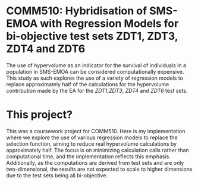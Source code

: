 # COMM510:  Hybridisation of SMS-EMOA with Regression Models for bi-objective test sets ZDT1, ZDT3, ZDT4 and ZDT6 

The use of hypervolume as an indicator for the survival of individuals in a population in SMS-EMOA can be considered computationally expensive. This study as such explores the use of a variety of regression models to replace approximately half of the calculations for the hypervolume contribution made by the EA for the *ZDT1*,*ZDT3*, *ZDT4* and *ZDT6* test sets.

# This project? 

This was a coursework project for COMM510. Here is my implementation where we explore the use of various regression models to replace the selection function, aiming to reduce real hypervolume calculations by approximately half. The focus is on minimizing calculation calls rather than computational time, and the implementation reflects this emphasis. Additionally, as the computations are derived from test sets and are only two-dimensional, the results are not expected to scale to higher dimensions due to the test sets being all bi-objective.
